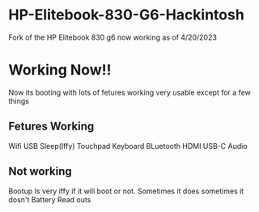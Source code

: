 # HP-Elitebook-830-G6-Hackintosh 
Fork of the HP Elitebook 830 g6 now working as of 4/20/2023

# Working Now!!

Now its booting with lots of fetures working very usable except for a few things

## Fetures Working

Wifi 
USB
Sleep(Iffy)
Touchpad
Keyboard
BLuetooth
HDMI
USB-C
Audio

## Not working

Bootup Is very iffy if it will boot or not. Sometimes it does sometimes it dosn't
Battery Read outs

